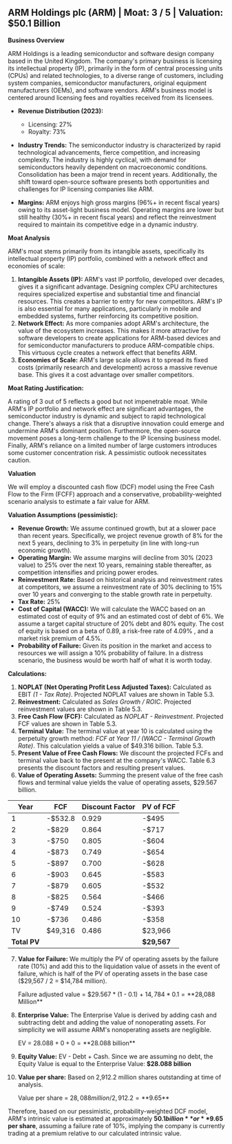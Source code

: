 ## ARM Holdings plc (ARM) | Moat: 3 / 5 | Valuation: $50.1 Billion

**Business Overview**

ARM Holdings is a leading semiconductor and software design company based in the United Kingdom. The company's primary business is licensing its intellectual property (IP), primarily in the form of central processing units (CPUs) and related technologies, to a diverse range of customers, including system companies, semiconductor manufacturers, original equipment manufacturers (OEMs), and software vendors.  ARM's business model is centered around licensing fees and royalties received from its licensees.

* **Revenue Distribution (2023):**
    * Licensing: 27%
    * Royalty: 73%

* **Industry Trends:** The semiconductor industry is characterized by rapid technological advancements, fierce competition, and increasing complexity.  The industry is highly cyclical, with demand for semiconductors heavily dependent on macroeconomic conditions. Consolidation has been a major trend in recent years. Additionally, the shift toward open-source software presents both opportunities and challenges for IP licensing companies like ARM.

* **Margins:**  ARM enjoys high gross margins (96%+ in recent fiscal years) owing to its asset-light business model. Operating margins are lower but still healthy (30%+ in recent fiscal years) and reflect the reinvestment required to maintain its competitive edge in a dynamic industry.

**Moat Analysis**

ARM's moat stems primarily from its intangible assets, specifically its intellectual property (IP) portfolio, combined with a network effect and economies of scale:

1. **Intangible Assets (IP):** ARM's vast IP portfolio, developed over decades, gives it a significant advantage.  Designing complex CPU architectures requires specialized expertise and substantial time and financial resources. This creates a barrier to entry for new competitors. ARM's IP is also essential for many applications, particularly in mobile and embedded systems, further reinforcing its competitive position.
2. **Network Effect:** As more companies adopt ARM's architecture, the value of the ecosystem increases. This makes it more attractive for software developers to create applications for ARM-based devices and for semiconductor manufacturers to produce ARM-compatible chips. This virtuous cycle creates a network effect that benefits ARM.
3. **Economies of Scale:** ARM's large scale allows it to spread its fixed costs (primarily research and development) across a massive revenue base. This gives it a cost advantage over smaller competitors.

**Moat Rating Justification:**

A rating of 3 out of 5 reflects a good but not impenetrable moat. While ARM's IP portfolio and network effect are significant advantages, the semiconductor industry is dynamic and subject to rapid technological change. There's always a risk that a disruptive innovation could emerge and undermine ARM's dominant position.  Furthermore, the open-source movement poses a long-term challenge to the IP licensing business model. Finally, ARM's reliance on a limited number of large customers introduces some customer concentration risk.  A pessimistic outlook necessitates caution.

**Valuation**

We will employ a discounted cash flow (DCF) model using the Free Cash Flow to the Firm (FCFF) approach and a conservative, probability-weighted scenario analysis to estimate a fair value for ARM. 

**Valuation Assumptions (pessimistic):**

* **Revenue Growth:**  We assume continued growth, but at a slower pace than recent years. Specifically, we project revenue growth of 8% for the next 5 years, declining to 3% in perpetuity (in line with long-run economic growth).
* **Operating Margin:** We assume margins will decline from 30% (2023 value) to 25% over the next 10 years, remaining stable thereafter, as competition intensifies and pricing power erodes. 
* **Reinvestment Rate:**  Based on historical analysis and reinvestment rates at competitors, we assume a reinvestment rate of 30% declining to 15% over 10 years and converging to the stable growth rate in perpetuity.
* **Tax Rate:** 25%
* **Cost of Capital (WACC):** We will calculate the WACC based on an estimated cost of equity of 9% and an estimated cost of debt of 6%.  We assume a target capital structure of 20% debt and 80% equity.  The cost of equity is based on a beta of 0.89, a risk-free rate of 4.09% , and a market risk premium of 4.5%.
* **Probability of Failure:** Given its position in the market and access to resources we will assign a 10% probability of failure. In a distress scenario, the business would be worth half of what it is worth today. 

**Calculations:**

1. **NOPLAT (Net Operating Profit Less Adjusted Taxes):** Calculated as EBIT *(1 - Tax Rate)*. Projected NOPLAT values are shown in Table 5.3.
2. **Reinvestment:** Calculated as *Sales Growth / ROIC*. Projected reinvestment values are shown in Table 5.3.
3. **Free Cash Flow (FCF):** Calculated as *NOPLAT - Reinvestment*. Projected FCF values are shown in Table 5.3.
4. **Terminal Value:** The terminal value at year 10 is calculated using the perpetuity growth method: *FCF at Year 11 / (WACC - Terminal Growth Rate)*.  This calculation yields a value of $49.316 billion.  Table 5.3. 
5. **Present Value of Free Cash Flows:**  We discount the projected FCFs and terminal value back to the present at the company's WACC. Table 6.3 presents the discount factors and resulting present values.
6. **Value of Operating Assets:**  Summing the present value of the free cash flows and terminal value yields the value of operating assets, $29.567 billion.

| Year |  FCF   | Discount Factor | PV of FCF |
|---|---|---|---|
| 1 | -$532.8  | 0.929 | -$495 |
| 2 | -$829  | 0.864 | -$717 |
| 3 | -$750 | 0.805 | -$604 |
| 4 | -$873 | 0.749 | -$654 |
| 5 | -$897 | 0.700 | -$628 |
| 6 | -$903 | 0.645 | -$583 |
| 7 | -$879 | 0.605 | -$532 |
| 8 | -$825 | 0.564 | -$466 |
| 9 | -$749 | 0.524 | -$393 |
| 10 | -$736 | 0.486 | -$358 |
| TV | $49,316 | 0.486 | $23,966 |
| **Total PV** |  |  | **$29,567** |


7. **Value for Failure:** We multiply the PV of operating assets by the failure rate (10%) and add this to the liquidation value of assets in the event of failure, which is half of the PV of operating assets in the base case ($29,567 / 2 = $14,784 million).

    Failure adjusted value = $29.567 * (1 - 0.1) + $14,784 * 0.1 = **$28,088 Million**

8. **Enterprise Value:** The Enterprise Value is derived by adding cash and subtracting debt and adding the value of nonoperating assets. For simplicity we will assume ARM's nonoperating assets are negligible.

     EV = $28.088 + 0 + 0  = **$28.088 billion**


9. **Equity Value:** EV - Debt + Cash.  Since we are assuming no debt, the Equity Value is equal to the Enterprise Value: **$28.088 billion**
10. **Value per share:** Based on 2,912.2 million shares outstanding at time of analysis.

    Value per share = $28,088 million / 2,912.2 = **$9.65**


Therefore, based on our pessimistic, probability-weighted DCF model, ARM's intrinsic value is estimated at approximately **$50.1 billion** or **$9.65 per share**, assuming a failure rate of 10%, implying the company is currently trading at a premium relative to our calculated intrinsic value.